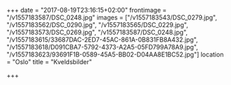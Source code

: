 +++
date = "2017-08-19T23:16:15+02:00"
frontimage = "/v1557183587/DSC_0248.jpg"
images = ["/v1557183543/DSC_0279.jpg", "/v1557183562/DSC_0290.jpg", "/v1557183565/DSC_0229.jpg", "/v1557183573/DSC_0269.jpg", "/v1557183587/DSC_0248.jpg", "/v1557183615/33687DAC-2ED7-45AC-861A-0B831FB8A432.jpg", "/v1557183618/D091CBA7-5792-4373-A2A5-05FD799A78A9.jpg", "/v1557183623/93691F1B-0589-45A5-BB02-D04AA8E1BC52.jpg"]
location = "Oslo"
title = "Kveldsbilder"

+++
